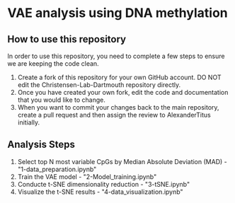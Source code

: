 # VAE analysis using DNA methylation

## How to use this repository
In order to use this repository, you need to complete a few steps to ensure we are keeping the code clean. 

1. Create a fork of this repository for your own GitHub account. DO NOT edit the Christensen-Lab-Dartmouth repository directly.
1. Once you have created your own fork, edit the code and documentation that you would like to change. 
1. When you want to commit your changes back to the main repository, create a pull request and then assign the review to AlexanderTitus initially. 

## Analysis Steps
1. Select top N most variable CpGs by Median Absolute Deviation (MAD) - "1-data_preparation.ipynb"
1. Train the VAE model - "2-Model_training.ipynb"
1. Conducte t-SNE dimensionality reduction - "3-tSNE.ipynb"
1. Visualize the t-SNE results - "4-data_visualization.ipynb"
